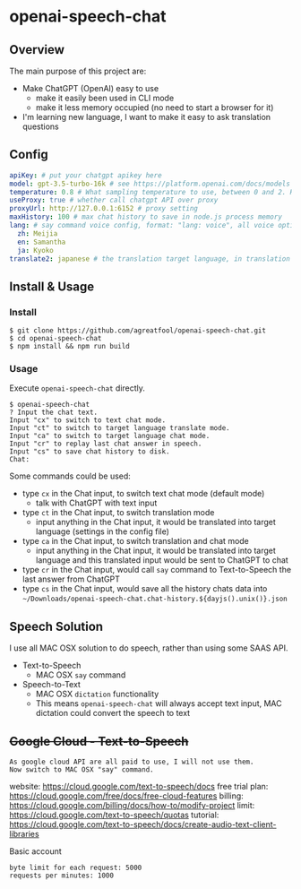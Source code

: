 # openai-speech-chat

## Overview

The main purpose of this project are:

- Make ChatGPT (OpenAI) easy to use
  - make it easily been used in CLI mode
  - make it less memory occupied (no need to start a browser for it)
- I'm learning new language, I want to make it easy to ask translation questions

## Config

```yaml
apiKey: # put your chatgpt apikey here
model: gpt-3.5-turbo-16k # see https://platform.openai.com/docs/models
temperature: 0.8 # What sampling temperature to use, between 0 and 2. Higher values like 0.8 will make the output more random, while lower values like 0.2 will make it more focused and deterministic.
useProxy: true # whether call chatgpt API over proxy
proxyUrl: http://127.0.0.1:6152 # proxy setting
maxHistory: 100 # max chat history to save in node.js process memory
lang: # say command voice config, format: "lang: voice", all voice options `say -v "?"`
  zh: Meijia
  en: Samantha
  ja: Kyoko
translate2: japanese # the translation target language, in translation mode, no matter what you input, it would be sent to chatgpt to be translated into this lanuage
```

## Install & Usage

### Install

```
$ git clone https://github.com/agreatfool/openai-speech-chat.git
$ cd openai-speech-chat
$ npm install && npm run build
```

### Usage

Execute `openai-speech-chat` directly.

```
$ openai-speech-chat
? Input the chat text.
Input "cx" to switch to text chat mode.
Input "ct" to switch to target language translate mode.
Input "ca" to switch to target language chat mode.
Input "cr" to replay last chat answer in speech.
Input "cs" to save chat history to disk.
Chat:
```

Some commands could be used:

- type `cx` in the Chat input, to switch text chat mode (default mode)
  - talk with ChatGPT with text input
- type `ct` in the Chat input, to switch translation mode
  - input anything in the Chat input, it would be translated into target language (settings in the config file)
- type `ca` in the Chat input, to switch translation and chat mode
  - input anything in the Chat input, it would be translated into target language and this translated input would be sent to ChatGPT to chat
- type `cr` in the Chat input, would call `say` command to Text-to-Speech the last answer from ChatGPT
- type `cs` in the Chat input, would save all the history chats data into `~/Downloads/openai-speech-chat.chat-history.${dayjs().unix()}.json`

## Speech Solution

I use all MAC OSX solution to do speech, rather than using some SAAS API.

- Text-to-Speech
  - MAC OSX `say` command
- Speech-to-Text
  - MAC OSX `dictation` functionality
  - This means `openai-speech-chat` will always accept text input, MAC dictation could convert the speech to text

## ~~Google Cloud - Text-to-Speech~~

```
As google cloud API are all paid to use, I will not use them.
Now switch to MAC OSX "say" command.
```

website: https://cloud.google.com/text-to-speech/docs
free trial plan: https://cloud.google.com/free/docs/free-cloud-features
billing: https://cloud.google.com/billing/docs/how-to/modify-project
limit: https://cloud.google.com/text-to-speech/quotas
tutorial: https://cloud.google.com/text-to-speech/docs/create-audio-text-client-libraries

Basic account

```
byte limit for each request: 5000
requests per minutes: 1000
```
